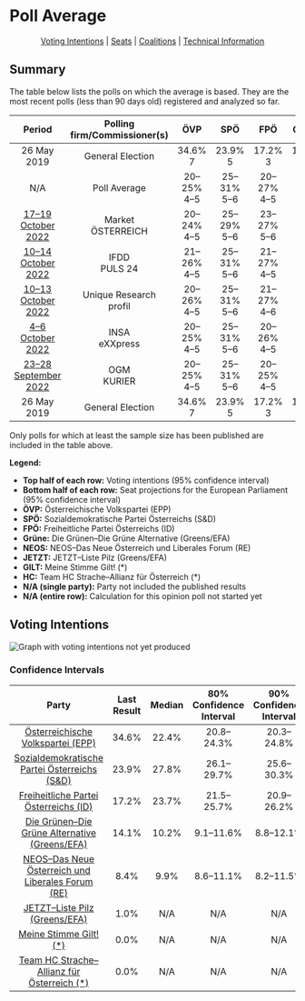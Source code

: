 # Poll Average

<p align="center"><a href="#voting-intentions">Voting Intentions</a> | <a href="#seats">Seats</a> | <a href="#coalitions">Coalitions</a> | <a href="#technical-information">Technical Information</a></p>

## Summary

The table below lists the polls on which the average is based. They are the most recent polls (less than 90 days old) registered and analyzed so far.

| Period     | Polling firm/Commissioner(s) | ÖVP | SPÖ | FPÖ | Grüne | NEOS | JETZT | GILT | HC |
|:----------:|:----------------------------:|:--:|:--:|:--:|:--:|:--:|:--:|:--:|:--:|
| 26 May 2019 | General Election | 34.6% <br> 7 | 23.9% <br> 5 | 17.2% <br> 3 | 14.1% <br> 2 | 8.4% <br> 1 | 1.0% <br> 0 | 0.0% <br> 0 | 0.0% <br> 0 |
| N/A | Poll Average | 20–25% <br> 4–5 | 25–31% <br> 5–6 | 20–27% <br> 4–5 | 8–12% <br> 1–2 | 8–12% <br> 1–2 | N/A <br> N/A | N/A <br> N/A | N/A <br> N/A |
| [17–19 October 2022](2022-10-19-Market.html) | Market <br> ÖSTERREICH | 20–24% <br> 4–5 | 25–29% <br> 5–6 | 23–27% <br> 5–6 | 9–11% <br> 1–2 | 9–11% <br> 1–2 | N/A <br> N/A | N/A <br> N/A | N/A <br> N/A |
| [10–14 October 2022](2022-10-14-IFDD.html) | IFDD <br> PULS 24 | 21–26% <br> 4–5 | 25–31% <br> 5–6 | 21–27% <br> 4–5 | 8–12% <br> 1–2 | 8–12% <br> 1–2 | N/A <br> N/A | N/A <br> N/A | N/A <br> N/A |
| [10–13 October 2022](2022-10-13-UniqueResearch.html) | Unique Research <br> profil | 20–26% <br> 4–5 | 25–31% <br> 5–6 | 21–27% <br> 4–6 | 9–13% <br> 1–2 | 8–12% <br> 1–2 | N/A <br> N/A | N/A <br> N/A | N/A <br> N/A |
| [4–6 October 2022](2022-10-06-INSA.html) | INSA <br> eXXpress | 20–25% <br> 4–5 | 25–31% <br> 5–6 | 20–26% <br> 4–5 | 8–12% <br> 1–2 | 7–11% <br> 1–2 | N/A <br> N/A | N/A <br> N/A | N/A <br> N/A |
| [23–28 September 2022](2022-09-28-OGM.html) | OGM <br> KURIER | 20–25% <br> 4–5 | 25–31% <br> 5–6 | 20–25% <br> 4–5 | 8–12% <br> 1–2 | 8–12% <br> 1–2 | N/A <br> N/A | N/A <br> N/A | N/A <br> N/A |
| 26 May 2019 | General Election | 34.6% <br> 7 | 23.9% <br> 5 | 17.2% <br> 3 | 14.1% <br> 2 | 8.4% <br> 1 | 1.0% <br> 0 | 0.0% <br> 0 | 0.0% <br> 0 |

Only polls for which at least the sample size has been published are included in the table above.

**Legend:**
+ **Top half of each row:** Voting intentions (95% confidence interval)
+ **Bottom half of each row:** Seat projections for the European Parliament (95% confidence interval)
+ **ÖVP:** Österreichische Volkspartei (EPP)
+ **SPÖ:** Sozialdemokratische Partei Österreichs (S&D)
+ **FPÖ:** Freiheitliche Partei Österreichs (ID)
+ **Grüne:** Die Grünen–Die Grüne Alternative (Greens/EFA)
+ **NEOS:** NEOS–Das Neue Österreich und Liberales Forum (RE)
+ **JETZT:** JETZT–Liste Pilz (Greens/EFA)
+ **GILT:** Meine Stimme Gilt! (*)
+ **HC:** Team HC Strache–Allianz für Österreich (*)
+ **N/A (single party):** Party not included the published results
+ **N/A (entire row):** Calculation for this opinion poll not started yet

## Voting Intentions

![Graph with voting intentions not yet produced](average-2022-11-30.png "Voting Intentions")

### Confidence Intervals

| Party | Last Result | Median | 80% Confidence Interval | 90% Confidence Interval | 95% Confidence Interval | 99% Confidence Interval |
|:-----:|:-----------:|:------:|:-----------------------:|:-----------------------:|:-----------------------:|:-----------------------:|
| <a href="#österreichische-volkspartei-(epp)">Österreichische Volkspartei (EPP)</a> | 34.6% | 22.4% | 20.8–24.3% |20.3–24.8% | 19.9–25.3% | 19.2–26.4% |
| <a href="#sozialdemokratische-partei-österreichs-(s&d)">Sozialdemokratische Partei Österreichs (S&D)</a> | 23.9% | 27.8% | 26.1–29.7% |25.6–30.3% | 25.2–30.8% | 24.4–31.8% |
| <a href="#freiheitliche-partei-österreichs-(id)">Freiheitliche Partei Österreichs (ID)</a> | 17.2% | 23.7% | 21.5–25.7% |20.9–26.2% | 20.4–26.7% | 19.6–27.5% |
| <a href="#die-grünen–die-grüne-alternative-(greens/efa)">Die Grünen–Die Grüne Alternative (Greens/EFA)</a> | 14.1% | 10.2% | 9.1–11.6% |8.8–12.1% | 8.5–12.5% | 8.0–13.4% |
| <a href="#neos–das-neue-österreich-und-liberales-forum-(re)">NEOS–Das Neue Österreich und Liberales Forum (RE)</a> | 8.4% | 9.9% | 8.6–11.1% |8.2–11.5% | 7.9–11.9% | 7.3–12.6% |
| <a href="#jetzt–liste-pilz-(greens/efa)">JETZT–Liste Pilz (Greens/EFA)</a> | 1.0% | N/A | N/A |N/A | N/A | N/A |
| <a href="#meine-stimme-gilt!-(*)">Meine Stimme Gilt! (*)</a> | 0.0% | N/A | N/A |N/A | N/A | N/A |
| <a href="#team-hc-strache–allianz-für-österreich-(*)">Team HC Strache–Allianz für Österreich (*)</a> | 0.0% | N/A | N/A |N/A | N/A | N/A |

